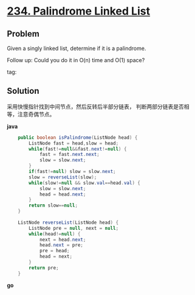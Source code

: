 # [234. Palindrome Linked List](https://leetcode.com/problems/palindrome-linked-list/)

## Problem
Given a singly linked list, determine if it is a palindrome.

Follow up:
Could you do it in O(n) time and O(1) space?

tag:

## Solution

采用快慢指针找到中间节点，然后反转后半部分链表， 判断两部分链表是否相等，注意奇偶节点。

**java**
```java
    public boolean isPalindrome(ListNode head) {
        ListNode fast = head,slow = head;
        while(fast!=null&&fast.next!=null) {
            fast = fast.next.next;
            slow = slow.next;
        }
        if(fast!=null) slow = slow.next;
        slow = reverseList(slow);
        while(slow!=null && slow.val==head.val) {
            slow = slow.next;
            head = head.next;
        }
        return slow==null;
    }
    
    ListNode reverseList(ListNode head) {
        ListNode pre = null, next = null;
        while(head!=null) {
            next = head.next;
            head.next = pre;
            pre = head;
            head = next;
        }
        return pre;
    }
```

**go**
```go

```